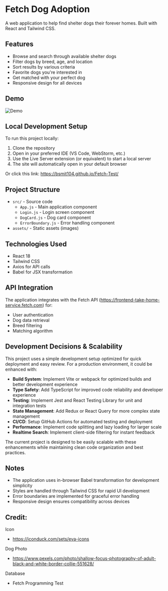 # Fetch Dog Adoption

A web application to help find shelter dogs their forever homes. Built with React and Tailwind CSS.

## Features

- Browse and search through available shelter dogs
- Filter dogs by breed, age, and location
- Sort results by various criteria
- Favorite dogs you're interested in
- Get matched with your perfect dog
- Responsive design for all devices

## Demo
![Demo](assets/fetchDatabaseDemo.gif)

## Local Development Setup

To run this project locally:

1. Clone the repository
2. Open in your preferred IDE (VS Code, WebStorm, etc.)
3. Use the Live Server extension (or equivalent) to start a local server
4. The site will automatically open in your default browser

Or click this link:
https://bsmit104.github.io/Fetch-Test/

## Project Structure

- `src/` - Source code
  - `App.js` - Main application component
  - `Login.js` - Login screen component
  - `DogCard.js` - Dog card component
  - `ErrorBoundary.js` - Error handling component
- `assets/` - Static assets (images)

## Technologies Used

- React 18
- Tailwind CSS
- Axios for API calls
- Babel for JSX transformation

## API Integration

The application integrates with the Fetch API (https://frontend-take-home-service.fetch.com) for:
- User authentication
- Dog data retrieval
- Breed filtering
- Matching algorithm

## Development Decisions & Scalability

This project uses a simple development setup optimized for quick deployment and easy review. For a production environment, it could be enhanced with:

- **Build System**: Implement Vite or webpack for optimized builds and better development experience
- **Type Safety**: Add TypeScript for improved code reliability and developer experience
- **Testing**: Implement Jest and React Testing Library for unit and integration tests
- **State Management**: Add Redux or React Query for more complex state management
- **CI/CD**: Setup GitHub Actions for automated testing and deployment
- **Performance**: Implement code splitting and lazy loading for larger scale
- **Realtime Search**: Implement client-side filtering for instant feedback

The current project is designed to be easily scalable with these enhancements while maintaining clean code organization and best practices.

## Notes

- The application uses in-browser Babel transformation for development simplicity
- Styles are handled through Tailwind CSS for rapid UI development
- Error boundaries are implemented for graceful error handling
- Responsive design ensures compatibility across devices

## Credit:

Icon
- https://iconduck.com/sets/eva-icons

Dog Photo
- https://www.pexels.com/photo/shallow-focus-photography-of-adult-black-and-white-border-collie-551628/

Database
- Fetch Programming Test